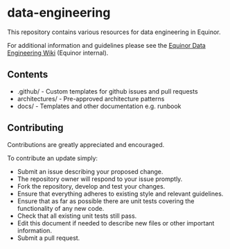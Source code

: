 # data-engineering

This repository contains various resources for data engineering in Equinor.

For additional information and guidelines please see the [Equinor Data Engineering Wiki](https://wiki.equinor.com/wiki/index.php/Data_engineering) (Equinor internal).

## Contents

* .github/ - Custom templates for github issues and pull requests
* architectures/ - Pre-approved architecture patterns
* docs/ - Templates and other documentation e.g. runbook


## Contributing
Contributions are greatly appreciated and encouraged.

To contribute an update simply:
* Submit an issue describing your proposed change.
* The repository owner will respond to your issue promptly.
* Fork the repository, develop and test your changes.
* Ensure that everything adheres to existing style and relevant guidelines.
* Ensure that as far as possible there are unit tests covering the functionality of any new code.
* Check that all existing unit tests still pass.
* Edit this document if needed to describe new files or other important information.
* Submit a pull request.
